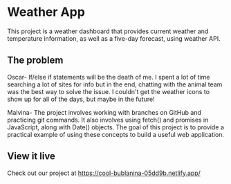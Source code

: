 # Weather App

This project is a weather dashboard that provides current weather and temperature information, as well as a five-day forecast, using weather API.

## The problem


Oscar- If/else if statements will be the death of me. I spent a lot of time searching a lot of sites for info but in the end, chatting with the animal team was the best way to solve the issue. I couldn't get the weather icons to show up for all of the days, but maybe in the future!

Malvina- The project involves working with branches on GitHub and practicing git commands. It also involves using fetch() and promises in JavaScript, along with Date() objects. The goal of this project is to provide a practical example of using these concepts to build a useful web application.


## View it live

Check out our project at https://cool-bublanina-05dd9b.netlify.app/





